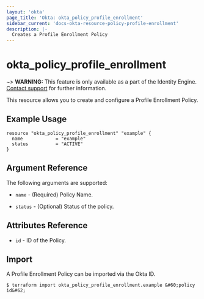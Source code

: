 ```yaml
---
layout: 'okta'
page_title: 'Okta: okta_policy_profile_enrollment'
sidebar_current: 'docs-okta-resource-policy-profile-enrollment'
description: |-
  Creates a Profile Enrollment Policy
---
```


# okta_policy_profile_enrollment

~> **WARNING:** This feature is only available as a part of the Identity Engine. [Contact support](mailto:dev-inquiries@okta.com) for further information.

This resource allows you to create and configure a Profile Enrollment Policy.

## Example Usage

```hcl
resource "okta_policy_profile_enrollment" "example" {
  name            = "example"
  status          = "ACTIVE"
}
```

## Argument Reference

The following arguments are supported:

- `name` - (Required) Policy Name.

- `status` - (Optional) Status of the policy.

## Attributes Reference

- `id` - ID of the Policy.

## Import

A Profile Enrollment Policy can be imported via the Okta ID.

```
$ terraform import okta_policy_profile_enrollment.example &#60;policy id&#62;
```
